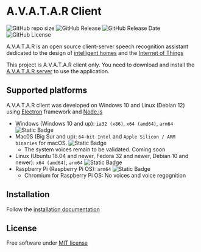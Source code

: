 # A.V.A.T.A.R Client

![GitHub repo size](https://img.shields.io/github/repo-size/Avatar-Home-Automation/A.V.A.T.A.R-Client)
![GitHub Release](https://img.shields.io/github/v/release/Avatar-Home-Automation/A.V.A.T.A.R-Client)
![GitHub Release Date](https://img.shields.io/github/release-date/Avatar-Home-Automation/A.V.A.T.A.R-Client)
![GitHub License](https://img.shields.io/github/license/Avatar-Home-Automation/A.V.A.T.A.R-Client)


A.V.A.T.A.R is an open source client-server speech recognition assistant dedicated to the design of [intelligent homes](https://en.wikipedia.org/wiki/Home_automation) and the [Internet of Things](https://en.wikipedia.org/wiki/Internet_of_things)

This project is A.V.A.T.A.R client only. You need to download and install the [A.V.A.T.A.R server](https://github.com/Avatar-Home-Automation/A.V.A.T.A.R-Server) to use the application.


## Supported platforms

A.V.A.T.A.R client was developed on Windows 10 and Linux (Debian 12) using [Electron](https://www.electronjs.org/) framework and [Node.js](https://nodejs.org/)

* Windows (Windows 10 and up): `ia32 (x86)`, `x64 (amd64)`, `arm64` ![Static Badge](https://img.shields.io/badge/release-tested-brightgreen)
* Mac0S (Big Sur and up): `64-bit Intel` and `Apple Silicon / ARM binaries` for macOS. ![Static Badge](https://img.shields.io/badge/release-tested-orange)
	- The system voices remain to be validated. Coming soon
* Linux (Ubuntu 18.04 and newer, Fedora 32 and newer, Debian 10 and newer): `x64 (amd64)`, `arm64` ![Static Badge](https://img.shields.io/badge/release-tested-brightgreen)
* Raspberry Pi (Raspberry Pi OS): `arm64` ![Static Badge](https://img.shields.io/badge/release-tested_ko-red)
	- Chromium for Raspberry Pi OS: No voices and voice regognition 

## Installation

Follow the [installation documentation](https://avatar-home-automation.github.io/docs/)

## License
Free software under [MIT license](https://github.com/avatar-home-automation/A.V.A.T.A.R-Client/blob/master/LICENSE)
